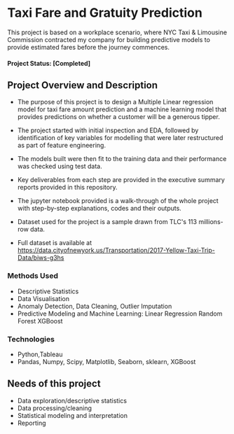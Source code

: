 # Taxi Fare and Gratuity Prediction

This project is based on a workplace scenario, where NYC Taxi & Limousine Commission contracted my company for building predictive models to provide estimated fares before the journey commences.

#### Project Status: [Completed]

## Project Overview and Description

- The purpose of this project is to design a Multiple Linear regression model for taxi fare amount prediction and a machine learning model that provides predictions on whether a customer will be a generous tipper.

- The project started with initial inspection and EDA, followed by identification of key variables for modelling that were later restructured as part of feature engineering. 

- The models built were then fit to the training data and their performance was checked using test data.

- Key deliverables from each step are provided in the executive summary reports provided in this repository.

- The jupyter notebook provided is a walk-through of the whole project with step-by-step explanations, codes and their outputs.

- Dataset used for the project is a sample drawn from TLC's 113 millions-row data.

- Full dataset is available at https://data.cityofnewyork.us/Transportation/2017-Yellow-Taxi-Trip-Data/biws-g3hs


### Methods Used
* Descriptive Statistics
* Data Visualisation
* Anomaly Detection, Data Cleaning, Outlier Imputation
* Predictive Modeling and Machine Learning: 
    Linear Regression
    Random Forest
    XGBoost

### Technologies
* Python,Tableau
* Pandas, Numpy, Scipy, Matplotlib, Seaborn, sklearn, XGBoost

## Needs of this project

- Data exploration/descriptive statistics
- Data processing/cleaning
- Statistical modeling and interpretation
- Reporting



